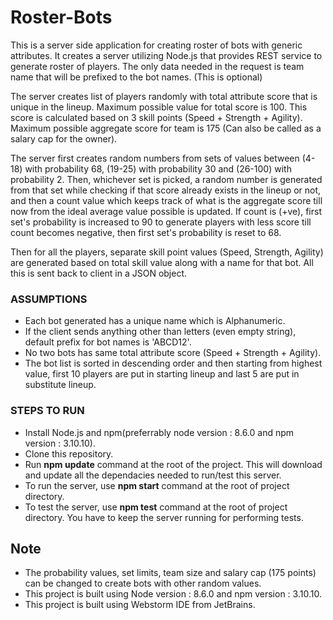 # Roster-Bots

This is a server side application for creating roster of bots with generic attributes.
It creates a server utilizing Node.js that provides REST service to generate roster of players. The only data needed in the request is team name that will be prefixed to the bot names. (This is optional)

The server creates list of players randomly with total attribute score that is unique in the lineup. Maximum possible value for total score is 100. This score is calculated based on 3 skill points (Speed + Strength + Agility). Maximum possible aggregate score for team is 175 (Can also be called as a salary cap for the owner).

The server first creates random numbers from sets of values between (4-18) with probability 68, (19-25) with probability 30 and (26-100) with probability 2. Then, whichever set is picked, a random number is generated from that set while checking if that score already exists in the lineup or not, and then a count value which keeps track of what is the aggregate score till now from the ideal average value possible is updated. If count is (+ve), first set's probability is increased to 90 to generate players with less score till count becomes negative, then first set's probability is reset to 68.

Then for all the players, separate skill point values (Speed, Strength, Agility) are generated based on total skill value along with a name for that bot. All this is sent back to client in a JSON object.

### __ASSUMPTIONS__
* Each bot generated has a unique name which is Alphanumeric.
* If the client sends anything other than letters (even empty string), default prefix for bot names is 'ABCD12'.
* No two bots has same total attribute score (Speed + Strength + Agility).
* The bot list is sorted in descending order and then starting from highest value, first 10 players are put in starting lineup and last 5 are put in substitute lineup.


### __STEPS TO RUN__
* Install Node.js and npm(preferrably node version : 8.6.0 and npm version : 3.10.10).
* Clone this repository.
* Run __npm update__ command at the root of the project. This will download and update all the dependacies needed to run/test this server.
* To run the server, use __npm start__ command at the root of project directory.
* To test the server, use __npm test__ command at the root of project directory. You have to keep the server running for performing tests.


## __Note__
* The probability values, set limits, team size and salary cap (175 points) can be changed to create bots with other random values.
* This project is built using Node version : 8.6.0 and npm version : 3.10.10.
* This project is built using Webstorm IDE from JetBrains.

